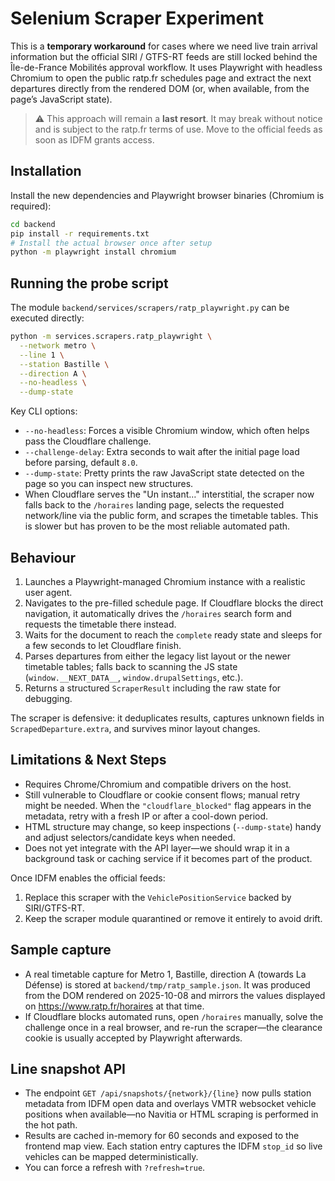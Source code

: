 # Selenium Scraper Experiment

This is a **temporary workaround** for cases where we need live train arrival
information but the official SIRI / GTFS-RT feeds are still locked behind the
Île-de-France Mobilités approval workflow. It uses Playwright with headless
Chromium to open the public ratp.fr schedules page and extract the next
departures directly from the rendered DOM (or, when available, from the page’s
JavaScript state).

> ⚠️ This approach will remain a **last resort**. It may break without notice and
> is subject to the ratp.fr terms of use. Move to the official feeds as soon as
> IDFM grants access.

## Installation

Install the new dependencies and Playwright browser binaries (Chromium is required):

```bash
cd backend
pip install -r requirements.txt
# Install the actual browser once after setup
python -m playwright install chromium
```

## Running the probe script

The module `backend/services/scrapers/ratp_playwright.py` can be executed
directly:

```bash
python -m services.scrapers.ratp_playwright \
  --network metro \
  --line 1 \
  --station Bastille \
  --direction A \
  --no-headless \
  --dump-state
```

Key CLI options:

- `--no-headless`: Forces a visible Chromium window, which often helps pass the
  Cloudflare challenge.
- `--challenge-delay`: Extra seconds to wait after the initial page load before
  parsing, default `8.0`.
- `--dump-state`: Pretty prints the raw JavaScript state detected on the page so
  you can inspect new structures.
- When Cloudflare serves the "Un instant…" interstitial, the scraper now falls
  back to the `/horaires` landing page, selects the requested network/line via
  the public form, and scrapes the timetable tables. This is slower but has
  proven to be the most reliable automated path.

## Behaviour

1. Launches a Playwright-managed Chromium instance with a realistic user agent.
2. Navigates to the pre-filled schedule page. If Cloudflare blocks the direct
   navigation, it automatically drives the `/horaires` search form and requests
   the timetable there instead.
3. Waits for the document to reach the `complete` ready state and sleeps for a
   few seconds to let Cloudflare finish.
4. Parses departures from either the legacy list layout or the newer timetable
   tables; falls back to scanning the JS state (`window.__NEXT_DATA__`,
   `window.drupalSettings`, etc.).
5. Returns a structured `ScraperResult` including the raw state for debugging.

The scraper is defensive: it deduplicates results, captures unknown fields in
`ScrapedDeparture.extra`, and survives minor layout changes.

## Limitations & Next Steps

- Requires Chrome/Chromium and compatible drivers on the host.
- Still vulnerable to Cloudflare or cookie consent flows; manual retry might be
  needed. When the `"cloudflare_blocked"` flag appears in the metadata, retry
  with a fresh IP or after a cool-down period.
- HTML structure may change, so keep inspections (`--dump-state`) handy and
  adjust selectors/candidate keys when needed.
- Does not yet integrate with the API layer—we should wrap it in a background
  task or caching service if it becomes part of the product.

Once IDFM enables the official feeds:

1. Replace this scraper with the `VehiclePositionService` backed by
   SIRI/GTFS-RT.
2. Keep the scraper module quarantined or remove it entirely to avoid drift.

## Sample capture

- A real timetable capture for Metro 1, Bastille, direction A (towards La
  Défense) is stored at `backend/tmp/ratp_sample.json`. It was produced from the
  DOM rendered on 2025-10-08 and mirrors the values displayed on
  https://www.ratp.fr/horaires at that time.
- If Cloudflare blocks automated runs, open `/horaires` manually, solve the
  challenge once in a real browser, and re-run the scraper—the clearance cookie
  is usually accepted by Playwright afterwards.

## Line snapshot API

- The endpoint `GET /api/snapshots/{network}/{line}` now pulls station metadata from IDFM open data and overlays VMTR websocket vehicle positions when available—no Navitia or HTML scraping is performed in the hot path.
- Results are cached in-memory for 60 seconds and exposed to the frontend map view. Each station entry captures the IDFM `stop_id` so live vehicles can be mapped deterministically.
- You can force a refresh with `?refresh=true`.

